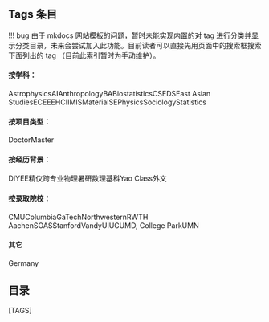

<!-- 由于目前真的太乱了，暂时用这种铸币的方式制作一个 tag 目录，以后慢慢研究怎么集成到模板里吧 -->
<!-- 也请添加了tag的作者有空的话维护一下这个目录 -->
## Tags 条目
!!! bug
    由于 mkdocs 网站模板的问题，暂时未能实现内置的对 tag 进行分类并显示分类目录，未来会尝试加入此功能。目前读者可以直接先用页面中的搜索框搜索下面列出的 tag （目前此索引暂时为手动维护）。

#### 按学科：
<span class="md-tag">Astrophysics</span><span class="md-tag">AI</span><span class="md-tag">Anthropology</span><span class="md-tag">BA</span><span class="md-tag">Biostatistics</span><span class="md-tag">CSE</span><span class="md-tag">DS</span><span class="md-tag">East Asian Studies</span><span class="md-tag">ECE</span><span class="md-tag">EE</span><span class="md-tag">HCI</span><span class="md-tag">IMIS</span><span class="md-tag">MaterialSE</span><span class="md-tag">Physics</span><span class="md-tag">Sociology</span><span class="md-tag">Statistics</span>

#### 按项目类型：
<span class="md-tag">Doctor</span><span class="md-tag">Master</span>

#### 按经历背景：
<span class="md-tag">DIY</span><span class="md-tag">EE</span><span class="md-tag">精仪</span><span class="md-tag">跨专业</span><span class="md-tag">物理</span><span class="md-tag">暑研</span><span class="md-tag">数理基科</span><span class="md-tag">Yao Class</span><span class="md-tag">外文</span>

#### 按录取院校：
<span class="md-tag">CMU</span><span class="md-tag">Columbia</span><span class="md-tag">GaTech</span><span class="md-tag">Northwestern</span><span class="md-tag">RWTH Aachen</span><span class="md-tag">SOAS</span><span class="md-tag">Stanford</span><span class="md-tag">Vandy</span><span class="md-tag">UIUC</span><span class="md-tag">UMD, College Park</span><span class="md-tag">UMN</span>

#### 其它
<span class="md-tag">Germany</span>

## 目录

[TAGS]
